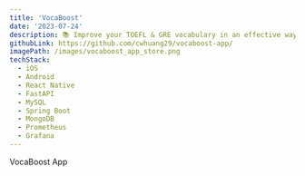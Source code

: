 ```yaml
---
title: 'VocaBoost'
date: '2023-07-24'
description: 📚 Improve your TOEFL & GRE vocabulary in an effective way
githubLink: https://github.com/cwhuang29/vocaboost-app/
imagePath: /images/vocaboost_app_store.png
techStack:
  - iOS
  - Android
  - React Native
  - FastAPI
  - MySQL
  - Spring Boot
  - MongoDB
  - Prometheus
  - Grafana
---
```


VocaBoost App
